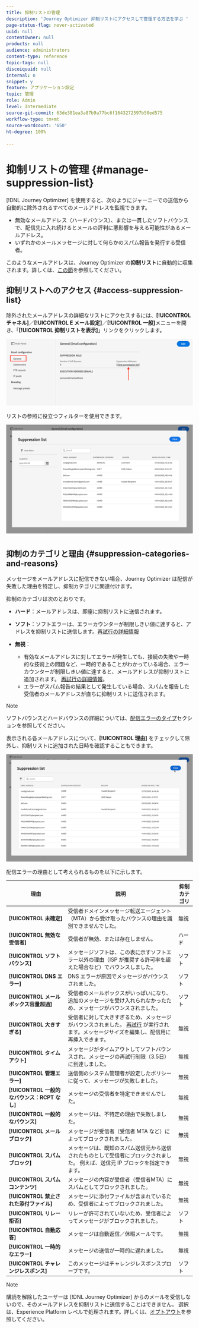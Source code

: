 ```yaml
---
title: 抑制リストの管理
description: 'Journey Optimizer 抑制リストにアクセスして管理する方法を学ぶ '
page-status-flag: never-activated
uuid: null
contentOwner: null
products: null
audience: administrators
content-type: reference
topic-tags: null
discoiquuid: null
internal: n
snippet: y
feature: アプリケーション設定
topic: 管理
role: Admin
level: Intermediate
source-git-commit: 63de381ea3a87b9a77bc6f1643272597b50ed575
workflow-type: tm+mt
source-wordcount: '650'
ht-degree: 100%

---
```



# 抑制リストの管理 {#manage-suppression-list}

[!DNL Journey Optimizer] を使用すると、次のようにジャーニーでの送信から自動的に除外されるすべてのメールアドレスを監視できます。

* 無効なメールアドレス（ハードバウンス）、または一貫したソフトバウンスで、配信先に入れ続けるとメールの評判に悪影響を与える可能性があるメールアドレス。
* いずれかのメールメッセージに対して何らかのスパム報告を発行する受信者。

<!--Profiles who unsubscribe from your sendings. Learn more on [opting-out](../consent.md). NOT TRUE as confirmed by eng.: "Subscribe and Unsubscribe are handled by the Consent/Subscription service. A user that opts out will not make it to the suppression list – we won’t send them emails."-->

このようなメールアドレスは、Journey Optimizer の&#x200B;**抑制リスト**&#x200B;に自動的に収集されます。詳しくは、[この節](../suppression-list.md)を参照してください。

## 抑制リストへのアクセス {#access-suppression-list}

除外されたメールアドレスの詳細なリストにアクセスするには、**[!UICONTROL チャネル]**／**[!UICONTROL E メール設定]**／**[!UICONTROL 一般]**&#x200B;メニューを開き、「**[!UICONTROL 抑制リストを表示]**」リンクをクリックします。

![](../assets/suppression-list-link.png)

リストの参照に役立つフィルターを使用できます。

![](../assets/suppression-list-filters.png)

<!--suppression date,  category and reason, but on staging, only creation date filter is available-->

<!--You can also download the list as a CSV file for analysis and reporting purpose. Won't be available.-->

## 抑制のカテゴリと理由 {#suppression-categories-and-reasons}

メッセージをメールアドレスに配信できない場合、Journey Optimizer は配信が失敗した理由を特定し、抑制カテゴリに関連付けます。

抑制のカテゴリは次のとおりです。

* **ハード**：メールアドレスは、即座に抑制リストに送信されます。

* **ソフト**：ソフトエラーは、エラーカウンターが制限しきい値に達すると、アドレスを抑制リストに送信します。[再試行の詳細情報](retries.md)

* **無視**：
   * 有効なメールアドレスに対してエラーが発生しても、接続の失敗や一時的な技術上の問題など、一時的であることがわかっている場合、エラーカウンターが制限しきい値に達すると、メールアドレスが抑制リストに追加されます。 [再試行の詳細情報](retries.md)。
   * エラーがスパム報告の結果として発生している場合、スパムを報告した受信者のメールアドレスが直ちに抑制リストに送信されます。

<!--**Manual**: You can also manually add an email address to the suppression list. => Manual category will be available when manually adding an address to the suppression list (via API)-->

>[!NOTE]
>
>ソフトバウンスとハードバウンスの詳細については、[配信エラーのタイプ](../suppression-list.md#delivery-failures)セクションを参照してください。

表示される各メールアドレスについて、**[!UICONTROL 理由]** をチェックして除外し、抑制リストに追加された日時を確認することもできます。

![](../assets/suppression-list-temp.png)
<!--to replace with suppression-list.png when Manual category is available (through API)-->

配信エラーの理由として考えられるものを以下に示します。

| 理由 | 説明 | 抑制カテゴリ |
---------|----------|--------- |
| **[!UICONTROL 未確定]** | 受信者ドメインメッセージ転送エージェント（MTA）から受け取ったバウンスの理由を識別できませんでした。 | 無視 |
| **[!UICONTROL 無効な受信者]** | 受信者が無効、または存在しません。 | ハード |
| **[!UICONTROL ソフトバウンス]** | メッセージソフトは、この表に示すソフトエラー以外の理由（ISP が推奨する許可率を超えた場合など）でバウンスしました。 | ソフト |
| **[!UICONTROL DNS エラー]** | DNS エラーが原因でメッセージがバウンスされました。 | ソフト |
| **[!UICONTROL メールボックス容量超過]** | 受信者のメールボックスがいっぱいになり、追加のメッセージを受け入れられなかったため、メッセージがバウンスされました。 | ソフト |
| **[!UICONTROL 大きすぎる]** | 受信者に対して大きすぎるため、メッセージがバウンスされました。 [再試行](retries.md) が実行されます。メッセージサイズを編集し、配信用に再挿入できます。 | 無視 |
| **[!UICONTROL タイムアウト]** | メッセージがタイムアウトしてソフトバウンスされ、メッセージの再試行制限（3.5日）に到達しました。 | 無視 |
| **[!UICONTROL 管理エラー]** | 送信側のシステム管理者が設定したポリシーに従って、メッセージが失敗しました。<!--For example, if emails are blackholed at the global, domain or binding level using the "blackhole" directive, this bounce code is used.--> | 無視 |
| **[!UICONTROL 一般的なバウンス：RCPT なし]** | メッセージの受信者を特定できませんでした。 | 無視 |
| **[!UICONTROL 一般的なバウンス]** | メッセージは、不特定の理由で失敗しました。 | 無視 |
| **[!UICONTROL メールブロック]** | メッセージが受信者（受信者 MTA など）によってブロックされました。 | 無視 |
| **[!UICONTROL スパムブロック]** | メッセージは、既知のスパム送信元から送信されたものとして受信者にブロックされました。 例えば、送信元 IP ブロックを指定できます。 | 無視 |
| **[!UICONTROL スパムコンテンツ]** | メッセージの内容が受信者（受信者MTA）にスパムとしてブロックされました。 | 無視 |
| **[!UICONTROL 禁止された添付ファイル]** | メッセージに添付ファイルが含まれているため、受信者によってブロックされました。 | 無視 |
| **[!UICONTROL リレー拒否]** | リレーが許可されていないため、受信者によってメッセージがブロックされました。 | ソフト |
| **[!UICONTROL 自動応答]** | メッセージは自動返信／休暇メールです。 | 無視 |
| **[!UICONTROL 一時的なエラー]** | メッセージの送信が一時的に遅れました。 | 無視 |
| **[!UICONTROL チャレンジレスポンス]** | このメッセージはチャレンジレスポンスプローブです。 | ソフト |

>[!NOTE]
>
>購読を解除したユーザーは [!DNL Journey Optimizer] からのメールを受信しないので、そのメールアドレスを抑制リストに送信することはできません。 選択は、Experience Platform レベルで処理されます。詳しくは、[オプトアウト](../consent.md)を参照してください。

<!--
Removed from the table provided by SparkPost/Momentum:
| **[!UICONTROL Subscribe]** | The message is a subscribe request. | Ignored |
| **[!UICONTROL Unsubscribe]** | The message is an unsubscribe request. | Hard |
-->

<!--Note to add eventually: If a user is subscribed and [!DNL Journey Optimizer] fails to send emails to their subscribed email address, they will get added to the suppression list. (not sure it's possible to subscribe through AJO or need to find reference to Experience Platform doc?)-->


